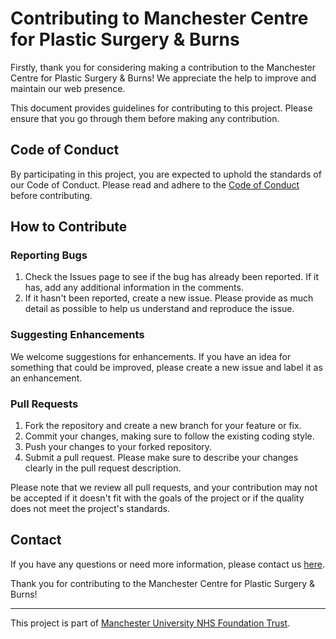 # Contributing to Manchester Centre for Plastic Surgery & Burns

Firstly, thank you for considering making a contribution to the Manchester Centre for Plastic Surgery & Burns! We appreciate the help to improve and maintain our web presence.

This document provides guidelines for contributing to this project. Please ensure that you go through them before making any contribution.

## Code of Conduct

By participating in this project, you are expected to uphold the standards of our Code of Conduct. Please read and adhere to the [Code of Conduct](CODE_OF_CONDUCT.md) before contributing.

## How to Contribute

### Reporting Bugs

1. Check the Issues page to see if the bug has already been reported. If it has, add any additional information in the comments.
2. If it hasn't been reported, create a new issue. Please provide as much detail as possible to help us understand and reproduce the issue.

### Suggesting Enhancements

We welcome suggestions for enhancements. If you have an idea for something that could be improved, please create a new issue and label it as an enhancement.

### Pull Requests

1. Fork the repository and create a new branch for your feature or fix.
2. Commit your changes, making sure to follow the existing coding style.
3. Push your changes to your forked repository.
4. Submit a pull request. Please make sure to describe your changes clearly in the pull request description.

Please note that we review all pull requests, and your contribution may not be accepted if it doesn't fit with the goals of the project or if the quality does not meet the project's standards.

## Contact

If you have any questions or need more information, please contact us [here](https://mcrplasticsurgeryandburns.co.uk/contact-us/).

Thank you for contributing to the Manchester Centre for Plastic Surgery & Burns!

---

This project is part of [Manchester University NHS Foundation Trust](http://www.mft.nhs.uk/).
